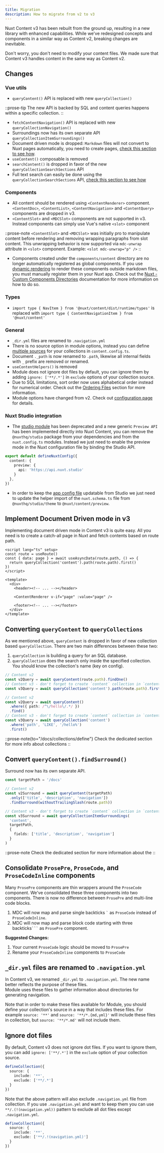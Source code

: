 ```yaml
---
title: Migration
description: How to migrate from v2 to v3
---
```


Nuxt Content v3 has been rebuilt from the ground up, resulting in a new library with enhanced capabilities. While we've redesigned concepts and components in a similar way as Content v2, breaking changes are inevitable.

Don't worry, you don't need to modify your content files. We made sure that Content v3 handles content in the same way as Content v2.

## Changes

### Vue utils

- `queryContent()` API is replaced with new `queryCollection()`

::prose-tip
The new API is backed by SQL and content queries happens within a specific collection.
::

- `fetchContentNavigation()` API is replaced with new `queryCollectionNavigation()`
- Surroundings now has its own separate API `queryCollectionItemSurroundings()`
- Document driven mode is dropped: `Markdown` files will not convert to Nuxt pages automatically, you need to create pages, [check this section to see how](/docs/components/content-renderer#example-usage).
- `useContent()` composable is removed
- `searchContent()` is dropped in favor of the new `queryCollectionSearchSections` API
- Full text search can easily be done using the `queryCollectionSearchSections` API, [check this section to see how](/docs/advanced/fulltext-search)

### Components

- All content should be rendered using `<ContentRenderer>` component. `<ContentDoc>`, `<ContentList>`, `<ContentNavigation>` and `<ContentQuery>` components are dropped in v3.
- `<ContentSlot>` and `<MDCSlot>` components are not supported in v3. Instead components can simply use Vue's native `<slot>` component

::prose-note
`<ContentSlot>` and `<MDCSlot>` was initially pro to manipulate content before rendering and removing wrapping paragraphs from slot content. This unwrapping behavior is now supported via `mdc-unwrap` attribute in `<slot>` component. Example: `<slot mdc-unwrap="p" />`
::

- Components created under the `components/content` directory are no longer automatically registered as global components. If you use [dynamic rendering](https://vuejs.org/guide/essentials/component-basics.html#dynamic-components) to render these components outside markdown files, you must manually register them in your Nuxt app. Check out the [Nuxt - Custom Components Directories](https://nuxt.com/docs/guide/directory-structure/components#custom-directories) documentation for more information on how to do so.

### Types

- `import type { NavItem } from '@nuxt/content/dist/runtime/types'` is replaced with `import type { ContentNavigationItem } from '@nuxt/content'`

### General

- `_dir.yml` files are renamed to `.navigation.yml`
- There is no source option in module options, instead you can define [multiple sources](/docs/collections/sources) for your collections in `content.config.ts`.
- Document `._path` is now renamed to `.path`, likewise all internal fields with `_` prefix are removed or renamed.
- `useContentHelpers()` is removed
- Module does not ignore dot files by default, you can ignore them by adding `ignore: ['**/.*']` in `exclude` options of your collection source.
- Due to SQL limitations, sort order now uses alphabetical order instead for numerical order. Check out the [Ordering Files](/docs/collections/types#ordering-files) section for more information.
- Module options have changed from v2. Check out [configuration page](/docs/getting-started/configuration) for details.

### Nuxt Studio integration

- The [studio module](https://nuxt.studio) has been deprecated and a new generic `Preview API` has been implemented directly into Nuxt Content, you can remove the `@nuxthq/studio` package from your dependencies and from the `nuxt.config.ts` modules. Instead we just need to enable the preview mode in the Nuxt configuration file by binding the Studio API.

```ts [nuxt.config.ts]
export default defineNuxtConfig({
  content: {
    preview: {
      api: 'https://api.nuxt.studio'
    }
  },
})
```

- In order to keep the [app config file](/docs/studio/config) updatable from Studio we just need to update the helper import of the `nuxt.schema.ts` file from `@nuxthq/studio/theme` to `@nuxt/content/preview`.

## Implement Document Driven mode in v3

Implementing document driven mode in Content v3 is quite easy. All you need is to create a catch-all page in Nuxt and fetch contents based on route path.

```vue [pages/[...slug\\].vue]
<script lang="ts" setup>
const route = useRoute()
const { data: page } = await useAsyncData(route.path, () => {
  return queryCollection('content').path(route.path).first()
})
</script>

<template>
  <div>
    <header><!-- ... --></header>

    <ContentRenderer v-if="page" :value="page" />

    <footer><!-- ... --></footer>
  </div>
</template>
```

## Converting `queryContent` to `queryCollections`

As we mentioned above, `queryContent` is dropped in favor of new collection based `queryCollection`. There are two main differences between these two:

1. `queryCollection` is building a query for an SQL database.
2. `queryCollection` does the search only inside the specified collection. You should know the collection's name (key on config).

```ts [Find content with path]
// Content v2
const v2Query = await queryContent(route.path).findOne()
// Content v3 - don't forget to create `content` collection in `content.config.ts`
const v3Query = await queryCollection('content').path(route.path).first()
```

```ts [Find contents with custom filter]
// Content v2
const v2Query = await queryContent()
  .where({ path: /^\/hello\/.*/ })
  .find()
// Content v3 - don't forget to create `content` collection in `content.config.ts`
const v3Query = await queryCollection('content')
  .where('path', 'LIKE', '/hello%')
  .first()
```

::prose-note{to="/docs/collections/define"}
Check the dedicated section for more info about collections
::

## Convert `queryContent().findSurround()`

Surround now has its own separate API.

```ts
const targetPath = '/docs'

// Content v2
const v2Surround = await queryContent(targetPath)
  .only(['title', 'description', 'navigation'])
  .findSurround(withoutTrailingSlash(route.path))

// Content v3 - don't forget to create `content` collection in `content.config.ts`
const v3Surround = await queryCollectionItemSurroundings(
  'content',
  targetPath,
  {
    fields: ['title', 'description', 'navigation']
  }
)
```

::prose-note
Check the dedicated section for more information about the
::

## Consolidate `ProsePre`, `ProseCode`, and `ProseCodeInline` components

Many `ProsePre` components are thin wrappers around the `ProseCode` component. We've consolidated these three components into two components. There is now no difference between `ProsePre` and multi-line code blocks.

1. MDC will now map and parse single backticks `` ` `` as `ProseCode` instead of `ProseCodeInline`.
2. MDC will now map and parse block code starting with three backticks` ``` ` as `ProsePre` component.

**Suggested Changes:**

1. Your current `ProseCode` logic should be moved to `ProsePre`
2. Rename your `ProseCodeInline` components to `ProseCode`

## `_dir.yml` files are renamed to `.navigation.yml`

In Content v3, we renamed `_dir.yml` to `.navigation.yml`. The new name better reflects the purpose of these files.  
Module uses these files to gather information about directories for generating navigation.

Note that in order to make these files available for Module, you should define your collection's source in
a way that includes these files. For example `source: '**'` and `source: '**/*.{md,yml}'` will include these files
in collection, but `source: '**/*.md'` will not include them.


## Ignore dot files

By default, Content v3 does not ignore dot files. If you want to ignore them, you can add `ignore: ['**/.*']` in the `exclude` option of your collection source.

```ts
defineCollection({
  source: {
    include: '**',
    exclude: ['**/.*']
  }
})
```

Note that the above pattern will also exclude `.navigation.yml` file from collection. If you use `.navigation.yml` and want to keep them
you can use `**/.(!(navigation.yml))` pattern to exclude all dot files except `.navigation.yml`.

```ts
defineCollection({
  source: {
    include: '**',
    exclude: ['**/.!(navigation.yml)']
  }
})
```



